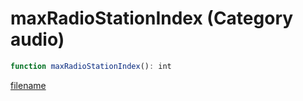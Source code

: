 # maxRadioStationIndex (Category audio)

```js
function maxRadioStationIndex(): int
```

[filename](maxRadioStationIndex_m.md ':include')